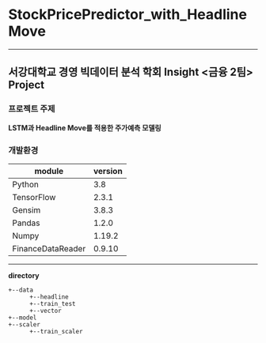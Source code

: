 # StockPricePredictor_with_HeadlineMove
---
## 서강대학교 경영 빅데이터 분석 학회 Insight <금융 2팀> Project

### 프로젝트 주제
__LSTM과 Headline Move를 적용한 주가예측 모델링__

### 개발환경
module|version
---|---
Python|3.8
TensorFlow|2.3.1
Gensim|3.8.3
Pandas|1.2.0
Numpy|1.19.2
FinanceDataReader|0.9.10

---
__directory__
```
+--data
      +--headline
      +--train_test
      +--vector
+--model
+--scaler
      +--train_scaler
```
